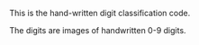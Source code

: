 This is the hand-written digit classification code. 

The digits are images of handwritten 0-9 digits.

